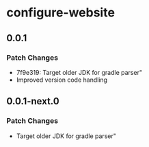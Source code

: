 # configure-website

## 0.0.1

### Patch Changes

- 7f9e319: Target older JDK for gradle parser"
- Improved version code handling

## 0.0.1-next.0

### Patch Changes

- Target older JDK for gradle parser"
